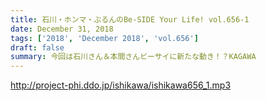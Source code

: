 ```yaml
---
title: 石川・ホンマ・ぶるんのBe-SIDE Your Life! vol.656-1
date: December 31, 2018
tags: ['2018', 'December 2018', 'vol.656']
draft: false
summary: 今回は石川さん＆本間さんビーサイに新たな動き！？KAGAWA
---
```


http://project-phi.ddo.jp/ishikawa/ishikawa656_1.mp3